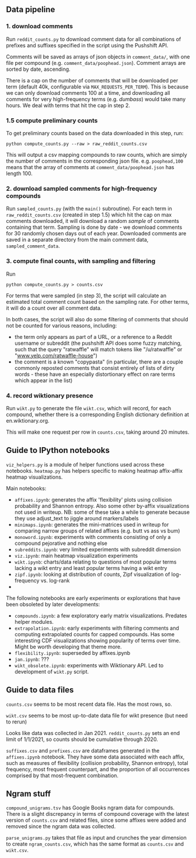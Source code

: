 ## Data pipeline

### 1. download comments

Run `reddit_counts.py` to download comment data for all combinations of prefixes and suffixes specified in the script using the Pushshift API.

Comments will be saved as arrays of json objects in `comment_data/`, with one file per compound (e.g. `comment_data/poophead.json`). Comment arrays are sorted by date, ascending.

There is a cap on the number of comments that will be downloaded per term (default 40k, configurable via `MAX_REQUESTS_PER_TERM`). This is because we can only download comments 100 at a time, and downloading all comments for very high-frequency terms (e.g. *dumbass*) would take many hours. We deal with terms that hit the cap in step 2.

### 1.5 compute preliminary counts

To get preliminary counts based on the data downloaded in this step, run:

```
python compute_counts.py --raw > raw_reddit_counts.csv
```

This will output a csv mapping compounds to raw counts, which are simply the number of comments in the corresponding json file. e.g. `poophead,100` means that the array of comments at `comment_data/poophead.json` has length 100.

### 2. download sampled comments for high-frequency compounds

Run `sampled_counts.py` (with the `main()` subroutine). For each term in `raw_reddit_counts.csv` (created in step 1.5) which hit the cap on max comments downloaded, it will download a random *sample* of comments containing that term. Sampling is done by date - we download comments for 30 randomly chosen days out of each year. Downloaded comments are saved in a separate directory from the main comment data, `sampled_comment_data`.

### 3. compute final counts, with sampling and filtering

Run

```
python compute_counts.py > counts.csv
```

For terms that were sampled (in step 3), the script will calculate an estimated total comment count based on the sampling rate. For other terms, it will do a count over all comment data.

In both cases, the script will also do some filtering of comments that should not be counted for various reasons, including:
- the term only appears as part of a URL, or a reference to a Reddit username or subreddit (the pushshift API does some fuzzy matching, such that the query "ratwaffle" will match tokens like "/u/ratwaffle" or "www.yelp.com/ratwaffle-house")
- the comment is a known "copypasta" (in particular, there are a couple commonly reposted comments that consist entirely of lists of dirty words - these have an especially distortionary effect on rare terms which appear in the list)

### 4. record wiktionary presence

Run `wikt.py` to generate the file `wikt.csv`, which will record, for each compound, whether there is a corresponding English dictionary definition at en.wiktionary.org.

This will make one request per row in `counts.csv`, taking around 20 minutes.

## Guide to IPython notebooks

`viz_helpers.py` is a module of helper functions used across these notebooks. `heatmap.py` has helpers specific to making heatmap affix-affix heatmap visualizations.

Main notebooks:
- `affixes.ipynb`: generates the affix 'flexibility' plots using collision probability and Shannon entropy. Also some other by-affix visualizations not used in writeup.
                   NB: some of these take a while to generate because they use adjust_text to jiggle around markers/labels
- `minimaps.ipynb`: generates the mini-matrices used in writeup for comparing narrow groups of related affixes (e.g. butt vs ass vs bum)
- `monoword.ipynb`: experiments with comments consisting of only a compound pejorative and nothing else
- `subreddits.ipynb`: very limited experiments with subreddit dimension
- `viz.ipynb`: main heatmap visualization experiments
- `wikt.ipynb`: charts/data relating to questions of most popular terms lacking a wikt entry and least popular terms having a wikt entry
- `zipf.ipynb`: looking at distribution of counts, Zipf visualization of log-frequency vs. log-rank
- 

The following notebooks are early experiments or explorations that have been obsoleted by later developments:
- `compounds.ipynb`: a few exploratory early matrix visualizations. Predates helper modules.
- `extrapolation.ipynb`: early experiments with filtering comments and computing extrapolated counts for capped compounds. Has some interesting CDF visualizations showing popularity of terms over time. Might be worth developing that theme more.
- `flexibility.ipynb`: superseded by affixes.ipynb
- `jan.ipynb`: ???
- `wikt_obsolete.ipynb`: experiments with Wiktionary API. Led to development of `wikt.py` script.

## Guide to data files

`counts.csv` seems to be most recent data file. Has the most rows, so.

`wikt.csv` seems to be most up-to-date data file for wikt presence (but need to rerun)

Looks like data was collected in Jan 2021. `reddit_counts.py` sets an end limit of 1/1/2021, so counts should be cumulative through 2020.

`suffixes.csv` and `prefixes.csv` are dataframes generated in the `affixes.ipynb` notebook. They have some data associated with each affix, such as measures of flexibility (collision probability, Shannon entropy), total frequency, most frequent counterpart, and the proportion of all occurrences comprised by that most-frequent combination.

## Ngram stuff

`compound_unigrams.tsv` has Google Books ngram data for compounds. There is a slight discrepancy in terms of compound coverage with the latest version of `counts.csv` and related files, since some affixes were added and removed since the ngram data was collected.

`parse_unigrams.py` takes that file as input and crunches the year dimension to create `ngram_counts.csv`, which has the same format as `counts.csv` and `wikt.csv`.
